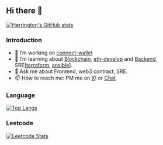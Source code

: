 ## Hi there 👋

[![Herrington's GitHub stats](https://github-readme-stats.vercel.app/api?username=plh97)](https://github.com/plh97)

### Introduction
- 🔭 I’m working on [connect-wallet](https://github.com/plh97/connect-wallet)
- 🌱 I’m learning about [Blockchain](https://roadmap.sh/blockchain), [eth-develop](https://www.udemy.com/course/ethereum-and-solidity-the-complete-developers-guide/) and [Backend](https://roadmap.sh/backend), SRE[[terraform](https://terraform.io/), [ansible](https://www.ansible.com/)].
- 💬 Ask me about Frontend, web3 contract, SRE.
- 📫 How to reach me: PM me on [X](https://twitter.com/plh_097)! or [Chat](https://chat.plhh.org/)


### Language

[![Top Langs](https://github-readme-stats.vercel.app/api/top-langs/?username=plh97&layout=compact)](https://github.com/plh97)


### Leetcode

[![Leetcode Stats](https://leetcard.jacoblin.cool/plh2)](https://leetcode.com/plh2)

